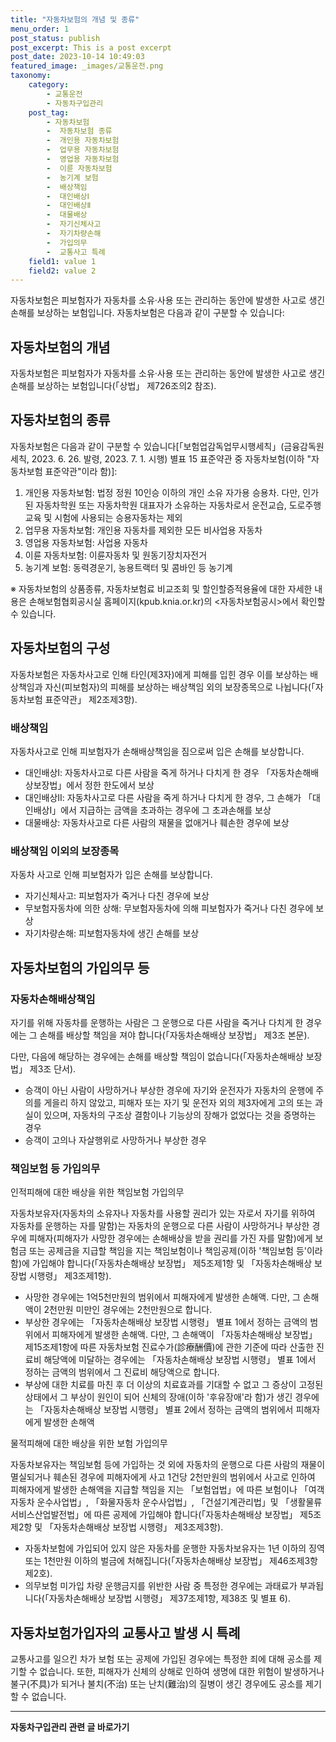 ```yaml
---
title: "자동차보험의 개념 및 종류"
menu_order: 1
post_status: publish
post_excerpt: This is a post excerpt
post_date: 2023-10-14 10:49:03
featured_image: _images/교통운전.png
taxonomy:
    category:
        - 교통운전
        - 자동차구입관리
    post_tag:
        - 자동차보험
        -  자동차보험 종류
        -  개인용 자동차보험
        -  업무용 자동차보험
        -  영업용 자동차보험
        -  이륜 자동차보험
        -  농기계 보험
        -  배상책임
        -  대인배상Ⅰ
        -  대인배상Ⅱ
        -  대물배상
        -  자기신체사고
        -  자기차량손해
        -  가입의무
        -  교통사고 특례
    field1: value 1
    field2: value 2
---
```



자동차보험은 피보험자가 자동차를 소유·사용 또는 관리하는 동안에 발생한 사고로 생긴 손해를 보상하는 보험입니다. 자동차보험은 다음과 같이 구분할 수 있습니다:

## 자동차보험의 개념

자동차보험은 피보험자가 자동차를 소유·사용 또는 관리하는 동안에 발생한 사고로 생긴 손해를 보상하는 보험입니다(「상법」 제726조의2 참조).

## 자동차보험의 종류

자동차보험은 다음과 같이 구분할 수 있습니다[「보험업감독업무시행세칙」(금융감독원세칙, 2023. 6. 26. 발령, 2023. 7. 1. 시행) 별표 15 표준약관 중 자동차보험(이하 "자동차보험 표준약관"이라 함)]:

1. 개인용 자동차보험: 법정 정원 10인승 이하의 개인 소유 자가용 승용차. 다만, 인가된 자동차학원 또는 자동차학원 대표자가 소유하는 자동차로서 운전교습, 도로주행교육 및 시험에 사용되는 승용자동차는 제외
2. 업무용 자동차보험: 개인용 자동차를 제외한 모든 비사업용 자동차
3. 영업용 자동차보험: 사업용 자동차
4. 이륜 자동차보험: 이륜자동차 및 원동기장치자전거
5. 농기계 보험: 동력경운기, 농용트랙터 및 콤바인 등 농기계

※ 자동차보험의 상품종류, 자동차보험료 비교조회 및 할인할증적용율에 대한 자세한 내용은 손해보험협회공시실 홈페이지(kpub.knia.or.kr)의 <자동차보험공시>에서 확인할 수 있습니다.

## 자동차보험의 구성

자동차보험은 자동차사고로 인해 타인(제3자)에게 피해를 입힌 경우 이를 보상하는 배상책임과 자신(피보험자)의 피해를 보상하는 배상책임 외의 보장종목으로 나뉩니다(「자동차보험 표준약관」 제2조제3항).

### 배상책임

자동차사고로 인해 피보험자가 손해배상책임을 짐으로써 입은 손해를 보상합니다.

- 대인배상Ⅰ: 자동차사고로 다른 사람을 죽게 하거나 다치게 한 경우 「자동차손해배상보장법」에서 정한 한도에서 보상
- 대인배상Ⅱ: 자동차사고로 다른 사람을 죽게 하거나 다치게 한 경우, 그 손해가 「대인배상Ⅰ」에서 지급하는 금액을 초과하는 경우에 그 초과손해를 보상
- 대물배상: 자동차사고로 다른 사람의 재물을 없애거나 훼손한 경우에 보상

### 배상책임 이외의 보장종목

자동차 사고로 인해 피보험자가 입은 손해를 보상합니다.

- 자기신체사고: 피보험자가 죽거나 다친 경우에 보상
- 무보험자동차에 의한 상해: 무보험자동차에 의해 피보험자가 죽거나 다친 경우에 보상
- 자기차량손해: 피보험자동차에 생긴 손해를 보상

## 자동차보험의 가입의무 등

### 자동차손해배상책임

자기를 위해 자동차를 운행하는 사람은 그 운행으로 다른 사람을 죽거나 다치게 한 경우에는 그 손해를 배상할 책임을 져야 합니다(「자동차손해배상 보장법」 제3조 본문).

다만, 다음에 해당하는 경우에는 손해를 배상할 책임이 없습니다(「자동차손해배상 보장법」 제3조 단서).

- 승객이 아닌 사람이 사망하거나 부상한 경우에 자기와 운전자가 자동차의 운행에 주의를 게을리 하지 않았고, 피해자 또는 자기 및 운전자 외의 제3자에게 고의 또는 과실이 있으며, 자동차의 구조상 결함이나 기능상의 장해가 없었다는 것을 증명하는 경우
- 승객이 고의나 자살행위로 사망하거나 부상한 경우

### 책임보험 등 가입의무

인적피해에 대한 배상을 위한 책임보험 가입의무

자동차보유자(자동차의 소유자나 자동차를 사용할 권리가 있는 자로서 자기를 위하여 자동차를 운행하는 자를 말함)는 자동차의 운행으로 다른 사람이 사망하거나 부상한 경우에 피해자(피해자가 사망한 경우에는 손해배상을 받을 권리를 가진 자를 말함)에게 보험금 또는 공제금을 지급할 책임을 지는 책임보험이나 책임공제(이하 '책임보험 등'이라 함)에 가입해야 합니다(「자동차손해배상 보장법」 제5조제1항 및 「자동차손해배상 보장법 시행령」 제3조제1항).

- 사망한 경우에는 1억5천만원의 범위에서 피해자에게 발생한 손해액. 다만, 그 손해액이 2천만원 미만인 경우에는 2천만원으로 합니다.
- 부상한 경우에는 「자동차손해배상 보장법 시행령」 별표 1에서 정하는 금액의 범위에서 피해자에게 발생한 손해액. 다만, 그 손해액이 「자동차손해배상 보장법」 제15조제1항에 따른 자동차보험 진료수가(診療酬價)에 관한 기준에 따라 산출한 진료비 해당액에 미달하는 경우에는 「자동차손해배상 보장법 시행령」 별표 1에서 정하는 금액의 범위에서 그 진료비 해당액으로 합니다.
- 부상에 대한 치료를 마친 후 더 이상의 치료효과를 기대할 수 없고 그 증상이 고정된 상태에서 그 부상이 원인이 되어 신체의 장애(이하 '후유장애'라 함)가 생긴 경우에는 「자동차손해배상 보장법 시행령」 별표 2에서 정하는 금액의 범위에서 피해자에게 발생한 손해액

물적피해에 대한 배상을 위한 보험 가입의무

자동차보유자는 책임보험 등에 가입하는 것 외에 자동차의 운행으로 다른 사람의 재물이 멸실되거나 훼손된 경우에 피해자에게 사고 1건당 2천만원의 범위에서 사고로 인하여 피해자에게 발생한 손해액을 지급할 책임을 지는 「보험업법」에 따른 보험이나 「여객자동차 운수사업법」, 「화물자동차 운수사업법」, 「건설기계관리법」및 「생활물류서비스산업발전법」에 따른 공제에 가입해야 합니다(「자동차손해배상 보장법」 제5조제2항 및 「자동차손해배상 보장법 시행령」 제3조제3항).

- 자동차보험에 가입되어 있지 않은 자동차를 운행한 자동차보유자는 1년 이하의 징역 또는 1천만원 이하의 벌금에 처해집니다(「자동차손해배상 보장법」 제46조제3항제2호).
- 의무보험 미가입 차량 운행금지를 위반한 사람 중 특정한 경우에는 과태료가 부과됩니다(「자동차손해배상 보장법 시행령」 제37조제1항, 제38조 및 별표 6).

## 자동차보험가입자의 교통사고 발생 시 특례

교통사고를 일으킨 차가 보험 또는 공제에 가입된 경우에는 특정한 죄에 대해 공소를 제기할 수 없습니다. 또한, 피해자가 신체의 상해로 인하여 생명에 대한 위험이 발생하거나 불구(不具)가 되거나 불치(不治) 또는 난치(難治)의 질병이 생긴 경우에도 공소를 제기할 수 없습니다.

<!-- wp:separator -->
<hr class="wp-block-separator has-alpha-channel-opacity"/>
<!-- /wp:separator -->
<!-- wp:group {"backgroundColor":"base","layout":{"type":"constrained"}} -->
<div class="wp-block-group has-base-background-color has-background"><!-- wp:paragraph {"align":"center","fontSize":"large"} -->
<p class="has-text-align-center has-large-font-size"><strong>자동차구입관리 관련 글 바로가기</strong></p>
<!-- /wp:paragraph -->


<!-- wp:latest-posts
{"categories":[{"id":3655,"count":19,"description":"","link":"https://uknowlaw.com/category/%ec%9e%90%eb%8f%99%ec%b0%a8%ea%b5%ac%ec%9e%85%ea%b4%80%eb%a6%ac/","name":"자동차구입관리","slug":"자동차구입관리","taxonomy":"category","parent":0,"meta":[],"_links":{"self":[{"href":"https://uknowlaw.com/wp-json/wp/v2/categories/3655"}],"collection":[{"href":"https://uknowlaw.com/wp-json/wp/v2/categories"}],"about":[{"href":"https://uknowlaw.com/wp-json/wp/v2/taxonomies/category"}],"wp:post_type":[{"href":"https://uknowlaw.com/wp-json/wp/v2/posts?categories=3655"}],"curies":[{"name":"wp","href":"https://api.w.org/{rel}","templated":true}]}}],"postsToShow":100,"excerptLength":28,"postLayout":"grid","columns":2,"featuredImageAlign":"left","featuredImageSizeSlug":"large","fontSize":"medium"} /--></div>
<!-- /wp:group -->